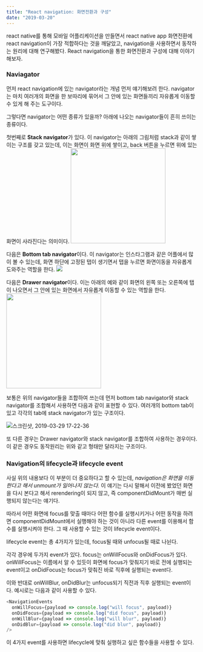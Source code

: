 ```yaml
---
title: "React navigation: 화면전환과 구성"
date: "2019-03-20"
---
```


react native를 통해 모바일 어플리케이션을 만들면서 react native app 화면전환에 react navigation이 가장 적합하다는 것을 깨달았고, navigation을 사용하면서 동작하는 원리에 대해 연구해봤다. React navigation을 통한 화면전환과 구성에 대해 이야기 해보자.

### Naviagator

먼저 react navigation에 있는 navigator라는 개념 먼저 얘기해보려 한다.
navigator는 마치 여러개의 화면을 한 보따리에 묶어서 그 안에 있는 화면들끼리 자유롭게 이동할 수 있게 해 주는 도구이다.

그렇다면 navigator는 어떤 종류가 있을까? 아래에 나오는 navigator들이 흔히 쓰이는 종류이다.

첫번째로 **Stack navigator**가 있다. 이 navigator는 아래의 그림처럼 stack과 같이 쌓이는 구조를 갖고 있는데, 이는 화면이 화면 위에 쌓이고, back 버튼을 누르면 위에 있는 화면이 사라진다는 의미이다.
<img src="https://electric-cloud.com/wp-content/uploads/use-case-graphic_full-stack-provisioning.png" width=250  />

다음은 **Bottom tab navigator**이다. 이 navigator는 인스타그램과 같은 어플에서 많이 볼 수 있는데, 화면 하단에 고정된 탭이 생기면서 탭을 누르면 화면이동을 자유롭게 도와주는 역할을 한다.
<img src="https://i2.wp.com/coleandtaffy.com/wp-content/uploads/2016/07/IG-bottom.jpg" />

다음은 **Drawer navigator**이다. 이는 아래의 예와 같이 화면의 왼쪽 또는 오른쪽에 탭이 나오면서 그 안에 있는 화면에서 자유롭게 이동할 수 있는 역할을 한다.
<img src="https://i.imgur.com/VDZJAYq.jpg" height=250 />

보통은 위의 navigator들을 조합하여 쓰는데 먼저 bottom tab navigator와 stack navigator를 조합해서 사용하면 다음과 같이 표현할 수 있다. 여러개의 bottom tab이 있고 각각의 tab에 stack navigator가 있는 구조이다.

![스크린샷, 2019-03-29 17-22-36](https://i.loli.net/2020/04/15/vWj7Gte1EDJhYLc.png)

또 다른 경우는 Drawer navigator와 stack navigator를 조합하여 사용하는 경우이다. 이 같은 경우도 동작원리는 위와 같고 형태만 달라지는 구조이다.

### Navigation의 lifecycle과 lifecycle event

사실 위의 내용보다 이 부분이 더 중요하다고 할 수 있는데, _navigation은 화면을 이동한다고 해서 unmount가 일어나지 않는다._ 이 얘기는 다시 말해서 이전에 봤었던 화면을 다시 본다고 해서 rerendering이 되지 않고, 즉 componentDidMount가 매번 실행되지 않는다는 얘기다.

따라서 어떤 화면에 focus를 맞출 때마다 어떤 함수를 실행시키거나 어떤 동작을 하려면 componentDidMount에서 실행해야 하는 것이 아니라 다른 event를 이용해서 함수를 실행시켜야 한다. 그 때 사용할 수 있는 것이 lifecycle event이다.

lifecycle event는 총 4가지가 있는데, focus될 때와 unfocus될 때로 나뉜다.

각각 경우에 두가지 event가 있다. focus는 onWillFocus와 onDidFocus가 있다.
onWillFocus는 이름에서 알 수 있듯이 화면에 focus가 맞춰지기 바로 전에 실행되는 event이고 onDidFocus는 focus가 맞춰진 바로 직후에 실행되는 event다.

이와 반대로 onWillBlur, onDidBlur는 unfocus되기 직전과 직후 실행되는 event이다.
예시로는 다음과 같이 사용할 수 있다.

```javascript
<NavigationEvents
  onWillFocus={payload => console.log("will focus", payload)}
  onDidFocus={payload => console.log("did focus", payload)}
  onWillBlur={payload => console.log("will blur", payload)}
  onDidBlur={payload => console.log("did blur", payload)}
/>
```

이 4가지 event를 사용하면 lifecycle에 맞춰 실행하고 싶은 함수들을 사용할 수 있다.
